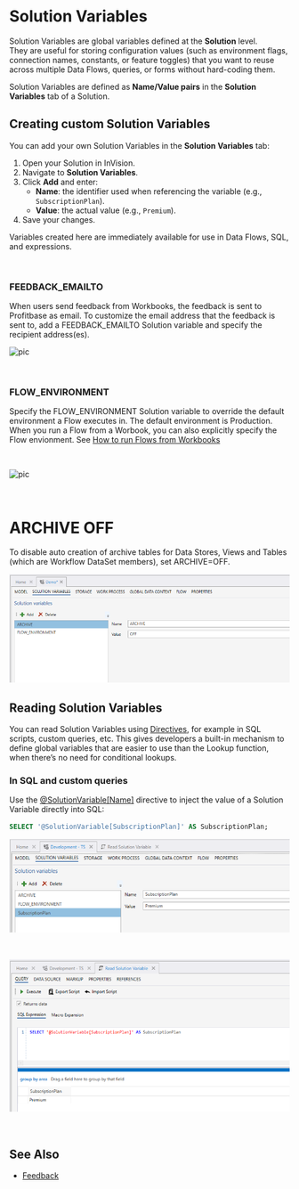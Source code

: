 # Solution Variables


Solution Variables are global variables defined at the **Solution** level.  
They are useful for storing configuration values (such as environment flags, connection names, constants, or feature toggles) that you want to reuse across multiple Data Flows, queries, or forms without hard-coding them.

Solution Variables are defined as **Name/Value pairs** in the **Solution Variables** tab of a Solution.

## Creating custom Solution Variables
You can add your own Solution Variables in the **Solution Variables** tab:

1. Open your Solution in InVision.
2. Navigate to **Solution Variables**.
3. Click **Add** and enter:
   - **Name**: the identifier used when referencing the variable (e.g., `SubscriptionPlan`).
   - **Value**: the actual value (e.g., `Premium`).
4. Save your changes.

Variables created here are immediately available for use in Data Flows, SQL, and expressions.

<br/>

### FEEDBACK_EMAILTO

When users send feedback from Workbooks, the feedback is sent to Profitbase as email. 
To customize the email address that the feedback is sent to, add a FEEDBACK_EMAILTO Solution variable and specify the recipient address(es).

![pic](https://profitbasedocs.blob.core.windows.net/images/solution_variables%20(2).png)

<br/>

### FLOW_ENVIRONMENT

Specify the FLOW_ENVIRONMENT Solution variable to override the default environment a Flow executes in. The default environment is Production.
When you run a Flow from a Worbook, you can also explicitly specify the Flow envionment. See [How to run Flows from Workbooks](./flows/how-to/run-flow-from-workbook.md) 

<br/>

![pic](https://profitbasedocs.blob.core.windows.net/images/solution_variables%20(1).png)

<br/>

##
# ARCHIVE OFF
To disable auto creation of archive tables for Data Stores, Views and Tables (which are Workflow DataSet members), set ARCHIVE=OFF.  

![img](/images/invision/solution-variables-archive-off.png)


## Reading Solution Variables

You can read Solution Variables using [Directives](../docs/directives/index.md), for example in SQL scripts, custom queries, etc. This gives developers a built-in mechanism to define global variables that are easier to use than the Lookup function, when there’s no need for conditional lookups.

### In SQL and custom queries

Use the [@SolutionVariable[Name]](../docs/directives/solution-variable-name.md) directive to inject the value of a Solution Variable directly into SQL:

```sql
SELECT '@SolutionVariable[SubscriptionPlan]' AS SubscriptionPlan;
```

![img](/images/invision/solution-variables2.png)

<br/>

![img](/images/invision/solution-variables3.png)

<br/>

## See Also

- [Feedback](header/feedback.md)


